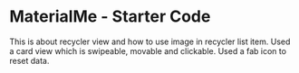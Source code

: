MaterialMe - Starter Code
=================================
This is about recycler view and how to use image in recycler list item.
Used a card view which is swipeable, movable and clickable.
Used a fab icon to reset data.
